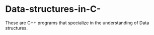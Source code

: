 # Data-structures-in-C-
These are C++ programs that specialize in the understanding of Data structures. 
